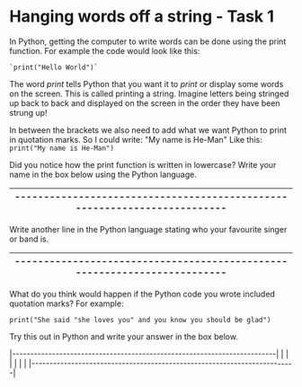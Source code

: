 # Hanging words off a string - Task 1
In Python, getting the computer to write words can be done using the print function.
For example the code would look like this:
~~~
`print("Hello World")`
~~~
The word *print* tells Python that you want it to *print* or display some words on the screen.
This is called printing a string. Imagine letters being stringed up back to back and displayed on the screen in the order they have been strung up!

In between the brackets we also need to add what we want Python to print in quotation marks.
So I could write:
"My name is He-Man"
Like this:
        `print("My name is He-Man")`
 
Did you notice how the print function is written in lowercase?
Write your name in the box below using the Python language.

<!-- a Need to work out how to best display a text box for writing in! -->
|-------------------------------------------------------------------------|
|-------------------------------------------------------------------------|

Write another line in the Python language stating who your favourite singer
 or band is.

|-------------------------------------------------------------------------|
|-------------------------------------------------------------------------|

What do you think would happen if the Python code you wrote included quotation marks?
For example:

`print("She said "she loves you" and you know you should be glad")`

Try this out in Python and write your answer in the box below.

|-------------------------------------------------------------------------|
|                                                                         |
|                                                                         |
|                                                                         |
|-------------------------------------------------------------------------|
